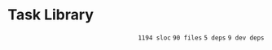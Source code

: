 # Task Library

<p align="right"><code>1194 sloc</code>&nbsp;<code>90 files</code>&nbsp;<code>5 deps</code>&nbsp;<code>9 dev deps</code></p>



<br />

<!-- START doctoc -->
<!-- END doctoc -->
